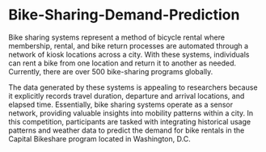 # Bike-Sharing-Demand-Prediction


Bike sharing systems represent a method of bicycle rental where membership, rental, and bike return processes are automated through a network of kiosk locations across a city. With these systems, individuals can rent a bike from one location and return it to another as needed. Currently, there are over 500 bike-sharing programs globally.

The data generated by these systems is appealing to researchers because it explicitly records travel duration, departure and arrival locations, and elapsed time. Essentially, bike sharing systems operate as a sensor network, providing valuable insights into mobility patterns within a city. In this competition, participants are tasked with integrating historical usage patterns and weather data to predict the demand for bike rentals in the Capital Bikeshare program located in Washington, D.C.
